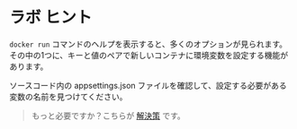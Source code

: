 # ラボ ヒント

`docker run` コマンドのヘルプを表示すると、多くのオプションが見られます。その中の1つに、キーと値のペアで新しいコンテナに環境変数を設定する機能があります。

ソースコード内の appsettings.json ファイルを確認して、設定する必要がある変数の名前を見つけてください。

> もっと必要ですか？こちらが [解決策](solution_jp.md) です。
